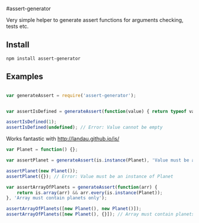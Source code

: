 #assert-generator

Very simple helper to generate assert functions for arguments checking, tests etc.

## Install
```
npm install assert-generator
```

## Examples

```js

var generateAssert = require('assert-generator');


var assertIsDefined = generateAssert(function(value) { return typeof value !== 'undefined'; }, 'Value cannot be empty');

assertIsDefined(1);
assertIsDefined(undefined); // Error: Value cannot be empty
```

Works fantastic with http://landau.github.io/is/

```js
var Planet = function() {};

var assertPlanet = generateAssert(is.instance(Planet), 'Value must be an instance of Planet');

assertPlanet(new Planet());
assertPlanet({}); // Error: Value must be an instance of Planet

var assertArrayOfPlanets = generateAssert(function(arr) {
    return is.array(arr) && arr.every(is.instance(Planet));
}, 'Array must contain planets only');

assertArrayOfPlanets([new Planet(), new Planet()]);
assertArrayOfPlanets([new Planet(), {}]); // Array must contain planets only
```
